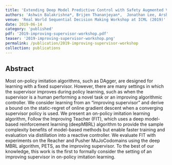 ```yaml
---
title: 'Extending Deep Model Predictive Control with Safety Augmented Value Estimation from Demonstrations'
authors: 'Ashwin Balakrishna*, Brijen Thananjeyan*,  Jonathan Lee, Arsh Zahed, Felix Li, Joseph E. Gonzalez, Ken Goldberg'
venue: 'Real World Sequential Decision Making Workshop at ICML (2019)'
date: 2019-06-14
category: 'published'
pdf: '2019-improving-supervisor-workshop.pdf'
teaser: '2019-improving-supervisor-workshop.png'
permalink: /publication/2019-improving-supervisor-workshop
collection: publications
---
```


Abstract
-------
Most on-policy imitation algorithms, such as DAgger, are designed for learning with a fixed supervisor. However, there are many settings in which the supervisor improves during policy learning, such as when the supervisor is a human performing a novel task or an improving algorithmic controller. We consider learning from an “improving supervisor” and derive a bound on the static-regret of online gradient descent when a converging supervisor policy is used. We present an on-policy imitation learning algorithm, Follow the Improving Teacher (FIT), which uses a deep model-based reinforcement learning (deepMBRL) algorithm to provide the sample complexity benefits of model-based methods but enable faster training and evaluation via distillation into a reactive controller. We evaluate FIT with experiments on the Reacher and Pusher MuJoCodomains using the deep MBRL algorithm, PETS, as the improving supervisor. To the best of our knowledge, this work is the first to formally consider the setting of an improving supervisor in on-policy imitation learning.
